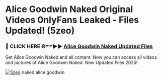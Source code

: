 # Alice Goodwin Naked Original Videos 0nlyFans Leaked - Files Updated! (5zeo)

<h3>🔴 CLICK HERE 🌐==►► <a href="https://tinyurl.com/up5wt9bj" rel="nofollow">Alice Goodwin Naked Updated Files</a></h3>

Get Alice Goodwin Naked and all content. Now you can access all videos and pictures of Alice Goodwin Naked. New Updated Files 2025!

[![5zeo](https://i.imgur.com/ABiUzMV.gif)](https://tinyurl.com/up5wt9bj)
naked alice goodwin